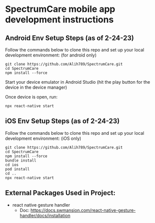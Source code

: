 
# SpectrumCare mobile app development instructions

## Android Env Setup Steps (as of 2-24-23)

Follow the commands below to clone this repo and set up your local development environment: (for android only)

```
git clone https://github.com/Alih789/SpectrumCare.git
cd SpectrumCare
npm install --force
```

Start your device emulator in Android Studio (hit the play button for the device in the device manager)

Once device is open, run:
```
npx react-native start
```

## iOS Env Setup Steps (as of 2-24-23)

Follow the commands below to clone this repo and set up your local development environment: (iOS only)

```
git clone https://github.com/Alih789/SpectrumCare.git
cd SpectrumCare
npm install --force
bundle install
cd ios
pod install
cd ..
npx react-native start
```

## External Packages Used in Project:

- react native gesture handler
  -  Doc: https://docs.swmansion.com/react-native-gesture-handler/docs/installation
